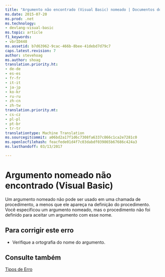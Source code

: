 ```yaml
---
title: "Argumento não encontrado (Visual Basic) nomeado | Documentos do Microsoft"
ms.date: 2015-07-20
ms.prod: .net
ms.technology:
- devlang-visual-basic
ms.topic: article
f1_keywords:
- vbrID448
ms.assetid: b7d63962-9cac-466b-8bee-41debd7d79c7
caps.latest.revision: 7
author: stevehoag
ms.author: shoag
translation.priority.ht:
- de-de
- es-es
- fr-fr
- it-it
- ja-jp
- ko-kr
- ru-ru
- zh-cn
- zh-tw
translation.priority.mt:
- cs-cz
- pl-pl
- pt-br
- tr-tr
translationtype: Machine Translation
ms.sourcegitcommit: a06bd2a17f1d6c7308fa6337c866c1ca2e7281c0
ms.openlocfilehash: feacfede01d4f7c03dabdf039865b67686c424a3
ms.lasthandoff: 03/13/2017

---
```

# <a name="named-argument-not-found-visual-basic"></a>Argumento nomeado não encontrado (Visual Basic)
Um argumento nomeado não pode ser usado em uma chamada de procedimento, a menos que ele apareça na definição do procedimento. Você especificou um argumento nomeado, mas o procedimento não foi definido para aceitar um argumento com esse nome.  
  
## <a name="to-correct-this-error"></a>Para corrigir este erro  
  
-   Verifique a ortografia do nome do argumento.  
  
## <a name="see-also"></a>Consulte também  
 [Tipos de Erro](../../visual-basic/programming-guide/language-features/error-types.md)
